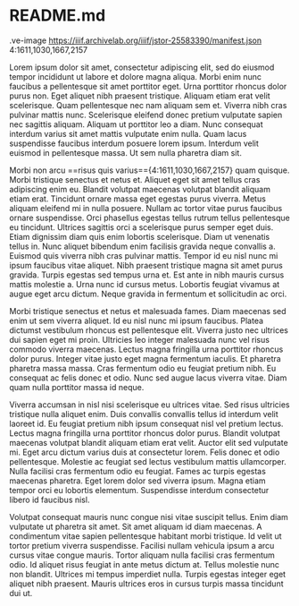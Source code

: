 # README.md

.ve-image https://iiif.archivelab.org/iiif/jstor-25583390/manifest.json 4:1611,1030,1667,2157

Lorem ipsum dolor sit amet, consectetur adipiscing elit, sed do eiusmod tempor incididunt ut labore et dolore magna aliqua. Morbi enim nunc faucibus a pellentesque sit amet porttitor eget. Urna porttitor rhoncus dolor purus non. Eget aliquet nibh praesent tristique. Aliquam etiam erat velit scelerisque. Quam pellentesque nec nam aliquam sem et. Viverra nibh cras pulvinar mattis nunc. Scelerisque eleifend donec pretium vulputate sapien nec sagittis aliquam. Aliquam ut porttitor leo a diam. Nunc consequat interdum varius sit amet mattis vulputate enim nulla. Quam lacus suspendisse faucibus interdum posuere lorem ipsum. Interdum velit euismod in pellentesque massa. Ut sem nulla pharetra diam sit.

Morbi non arcu ==risus quis varius=={4:1611,1030,1667,2157} quam quisque. Morbi tristique senectus et netus et. Aliquet eget sit amet tellus cras adipiscing enim eu. Blandit volutpat maecenas volutpat blandit aliquam etiam erat. Tincidunt ornare massa eget egestas purus viverra. Metus aliquam eleifend mi in nulla posuere. Nullam ac tortor vitae purus faucibus ornare suspendisse. Orci phasellus egestas tellus rutrum tellus pellentesque eu tincidunt. Ultrices sagittis orci a scelerisque purus semper eget duis. Etiam dignissim diam quis enim lobortis scelerisque. Diam ut venenatis tellus in. Nunc aliquet bibendum enim facilisis gravida neque convallis a. Euismod quis viverra nibh cras pulvinar mattis. Tempor id eu nisl nunc mi ipsum faucibus vitae aliquet. Nibh praesent tristique magna sit amet purus gravida. Turpis egestas sed tempus urna et. Est ante in nibh mauris cursus mattis molestie a. Urna nunc id cursus metus. Lobortis feugiat vivamus at augue eget arcu dictum. Neque gravida in fermentum et sollicitudin ac orci.

Morbi tristique senectus et netus et malesuada fames. Diam maecenas sed enim ut sem viverra aliquet. Id eu nisl nunc mi ipsum faucibus. Platea dictumst vestibulum rhoncus est pellentesque elit. Viverra justo nec ultrices dui sapien eget mi proin. Ultricies leo integer malesuada nunc vel risus commodo viverra maecenas. Lectus magna fringilla urna porttitor rhoncus dolor purus. Integer vitae justo eget magna fermentum iaculis. Et pharetra pharetra massa massa. Cras fermentum odio eu feugiat pretium nibh. Eu consequat ac felis donec et odio. Nunc sed augue lacus viverra vitae. Diam quam nulla porttitor massa id neque.

Viverra accumsan in nisl nisi scelerisque eu ultrices vitae. Sed risus ultricies tristique nulla aliquet enim. Duis convallis convallis tellus id interdum velit laoreet id. Eu feugiat pretium nibh ipsum consequat nisl vel pretium lectus. Lectus magna fringilla urna porttitor rhoncus dolor purus. Blandit volutpat maecenas volutpat blandit aliquam etiam erat velit. Auctor elit sed vulputate mi. Eget arcu dictum varius duis at consectetur lorem. Felis donec et odio pellentesque. Molestie ac feugiat sed lectus vestibulum mattis ullamcorper. Nulla facilisi cras fermentum odio eu feugiat. Fames ac turpis egestas maecenas pharetra. Eget lorem dolor sed viverra ipsum. Magna etiam tempor orci eu lobortis elementum. Suspendisse interdum consectetur libero id faucibus nisl.

Volutpat consequat mauris nunc congue nisi vitae suscipit tellus. Enim diam vulputate ut pharetra sit amet. Sit amet aliquam id diam maecenas. A condimentum vitae sapien pellentesque habitant morbi tristique. Id velit ut tortor pretium viverra suspendisse. Facilisi nullam vehicula ipsum a arcu cursus vitae congue mauris. Tortor aliquam nulla facilisi cras fermentum odio. Id aliquet risus feugiat in ante metus dictum at. Tellus molestie nunc non blandit. Ultrices mi tempus imperdiet nulla. Turpis egestas integer eget aliquet nibh praesent. Mauris ultrices eros in cursus turpis massa tincidunt dui ut.